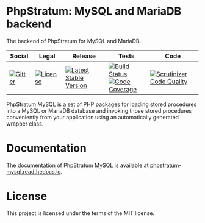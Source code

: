 # PhpStratum: MySQL and MariaDB backend

The backend of PhpStratum for MySQL and MariaDB.

<table>
<thead>
<tr>
<th>Social</th>
<th>Legal</th>
<th>Release</th>
<th>Tests</th>
<th>Code</th>
</tr>
</thead>
<tbody>
<tr>
<td>
<a href="https://gitter.im/SetBased/php-stratum?utm_source=badge&utm_medium=badge&utm_campaign=pr-badge"><img src="https://badges.gitter.im/SetBased/php-stratum.svg" alt="Gitter"/></a>
</td>
<td>
<a href="https://packagist.org/packages/setbased/php-stratum-mysql"><img src="https://poser.pugx.org/setbased/php-stratum-mysql/license" alt="License"/></a>
</td>
<td>
<a href="https://packagist.org/packages/setbased/php-stratum-mysql"><img src="https://poser.pugx.org/setbased/php-stratum-mysql/v/stable" alt="Latest Stable Version"/></a><br/>
</td>
<td><a href="https://travis-ci.org/DatabaseStratum/php-stratum-mysql"><img src="https://travis-ci.org/DatabaseStratum/php-stratum-mysql.svg?branch=master" alt="Build Status"/></a><br/>
<a href="https://scrutinizer-ci.com/g/DatabaseStratum/php-stratum-mysql/?branch=master"><img src="https://scrutinizer-ci.com/g/DatabaseStratum/php-stratum-mysql/badges/coverage.png?b=master" alt="Code Coverage"/></a><br/>
</td>
<td>
<a href="https://scrutinizer-ci.com/g/DatabaseStratum/php-stratum-mysql/?branch=master"><img src="https://scrutinizer-ci.com/g/DatabaseStratum/php-stratum-mysql/badges/quality-score.png?b=master" alt="Scrutinizer Code Quality"/></a>
</td>
</tr>
</tbody>
</table>

PhpStratum MySQL is a set of PHP packages for loading stored procedures into a MySQL or MariaDB database and invoking those stored procedures conveniently from your application using an automatically generated wrapper class.

Documentation
=============

The documentation of PhpStratum MySQL is available at [phpstratum-mysql.readthedocs.io](https://phpstratum-mysql.readthedocs.io). 

License
=======

This project is licensed under the terms of the MIT license.
